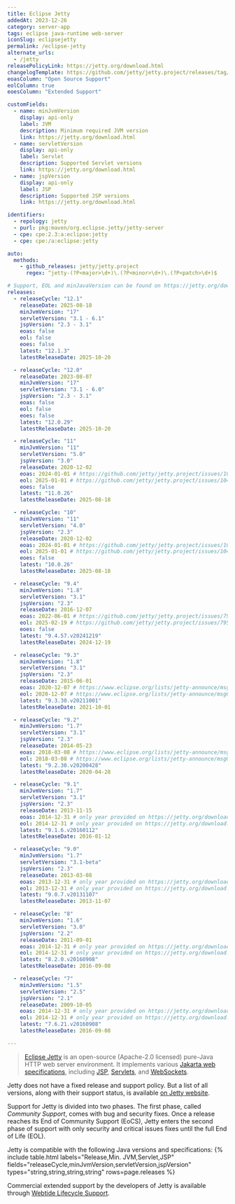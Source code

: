 ```yaml
---
title: Eclipse Jetty
addedAt: 2023-12-26
category: server-app
tags: eclipse java-runtime web-server
iconSlug: eclipsejetty
permalink: /eclipse-jetty
alternate_urls:
  - /jetty
releasePolicyLink: https://jetty.org/download.html
changelogTemplate: https://github.com/jetty/jetty.project/releases/tag/jetty-__LATEST__
eoasColumn: "Open Source Support"
eolColumn: true
eoesColumn: "Extended Support"

customFields:
  - name: minJvmVersion
    display: api-only
    label: JVM
    description: Minimum required JVM version
    link: https://jetty.org/download.html
  - name: servletVersion
    display: api-only
    label: Servlet
    description: Supported Servlet versions
    link: https://jetty.org/download.html
  - name: jspVersion
    display: api-only
    label: JSP
    description: Supported JSP versions
    link: https://jetty.org/download.html

identifiers:
  - repology: jetty
  - purl: pkg:maven/org.eclipse.jetty/jetty-server
  - cpe: cpe:2.3:a:eclipse:jetty
  - cpe: cpe:/a:eclipse:jetty

auto:
  methods:
    - github_releases: jetty/jetty.project
      regex: ^jetty-(?P<major>\d+)\.(?P<minor>\d+)\.(?P<patch>\d+)$

# Support, EOL and minJavaVersion can be found on https://jetty.org/download.html.
releases:
  - releaseCycle: "12.1"
    releaseDate: 2025-08-18
    minJvmVersion: "17"
    servletVersion: "3.1 - 6.1"
    jspVersion: "2.3 - 3.1"
    eoas: false
    eol: false
    eoes: false
    latest: "12.1.3"
    latestReleaseDate: 2025-10-20

  - releaseCycle: "12.0"
    releaseDate: 2023-08-07
    minJvmVersion: "17"
    servletVersion: "3.1 - 6.0"
    jspVersion: "2.3 - 3.1"
    eoas: false
    eol: false
    eoes: false
    latest: "12.0.29"
    latestReleaseDate: 2025-10-20

  - releaseCycle: "11"
    minJvmVersion: "11"
    servletVersion: "5.0"
    jspVersion: "3.0"
    releaseDate: 2020-12-02
    eoas: 2024-01-01 # https://github.com/jetty/jetty.project/issues/10485
    eol: 2025-01-01 # https://github.com/jetty/jetty.project/issues/10485
    eoes: false
    latest: "11.0.26"
    latestReleaseDate: 2025-08-18

  - releaseCycle: "10"
    minJvmVersion: "11"
    servletVersion: "4.0"
    jspVersion: "2.3"
    releaseDate: 2020-12-02
    eoas: 2024-01-01 # https://github.com/jetty/jetty.project/issues/10485
    eol: 2025-01-01 # https://github.com/jetty/jetty.project/issues/10485
    eoes: false
    latest: "10.0.26"
    latestReleaseDate: 2025-08-18

  - releaseCycle: "9.4"
    minJvmVersion: "1.8"
    servletVersion: "3.1"
    jspVersion: "2.3"
    releaseDate: 2016-12-07
    eoas: 2022-06-01 # https://github.com/jetty/jetty.project/issues/7958
    eol: 2025-02-19 # https://github.com/jetty/jetty.project/issues/7958
    eoes: false
    latest: "9.4.57.v20241219"
    latestReleaseDate: 2024-12-19

  - releaseCycle: "9.3"
    minJvmVersion: "1.8"
    servletVersion: "3.1"
    jspVersion: "2.3"
    releaseDate: 2015-06-01
    eoas: 2020-12-07 # https://www.eclipse.org/lists/jetty-announce/msg00140.html
    eol: 2020-12-07 # https://www.eclipse.org/lists/jetty-announce/msg00140.html
    latest: "9.3.30.v20211001"
    latestReleaseDate: 2021-10-01

  - releaseCycle: "9.2"
    minJvmVersion: "1.7"
    servletVersion: "3.1"
    jspVersion: "2.3"
    releaseDate: 2014-05-23
    eoas: 2018-03-08 # https://www.eclipse.org/lists/jetty-announce/msg00116.html
    eol: 2018-03-08 # https://www.eclipse.org/lists/jetty-announce/msg00116.html
    latest: "9.2.30.v20200428"
    latestReleaseDate: 2020-04-28

  - releaseCycle: "9.1"
    minJvmVersion: "1.7"
    servletVersion: "3.1"
    jspVersion: "2.3"
    releaseDate: 2013-11-15
    eoas: 2014-12-31 # only year provided on https://jetty.org/download.html, used end of the year
    eol: 2014-12-31 # only year provided on https://jetty.org/download.html, used end of the year
    latest: "9.1.6.v20160112"
    latestReleaseDate: 2016-01-12

  - releaseCycle: "9.0"
    minJvmVersion: "1.7"
    servletVersion: "3.1-beta"
    jspVersion: "2.3"
    releaseDate: 2013-03-08
    eoas: 2013-12-31 # only year provided on https://jetty.org/download.html, used end of the year
    eol: 2013-12-31 # only year provided on https://jetty.org/download.html, used end of the year
    latest: "9.0.7.v20131107"
    latestReleaseDate: 2013-11-07

  - releaseCycle: "8"
    minJvmVersion: "1.6"
    servletVersion: "3.0"
    jspVersion: "2.2"
    releaseDate: 2011-09-01
    eoas: 2014-12-31 # only year provided on https://jetty.org/download.html, used end of the year
    eol: 2014-12-31 # only year provided on https://jetty.org/download.html, used end of the year
    latest: "8.2.0.v20160908"
    latestReleaseDate: 2016-09-08

  - releaseCycle: "7"
    minJvmVersion: "1.5"
    servletVersion: "2.5"
    jspVersion: "2.1"
    releaseDate: 2009-10-05
    eoas: 2014-12-31 # only year provided on https://jetty.org/download.html, used end of the year
    eol: 2014-12-31 # only year provided on https://jetty.org/download.html, used end of the year
    latest: "7.6.21.v20160908"
    latestReleaseDate: 2016-09-08

---
```


> [Eclipse Jetty](https://jetty.org/) is an open-source (Apache-2.0 licensed) pure-Java
> HTTP web server environment. It implements various [Jakarta web specifications](https://projects.eclipse.org/projects/ee4j.jakartaee-platform),
> including [JSP](https://projects.eclipse.org/projects/ee4j.jsp "Jakarta Server Pages"),
> [Servlets](https://projects.eclipse.org/projects/ee4j.servlet "Jakarta Servlet"),
> and [WebSockets](https://projects.eclipse.org/projects/ee4j.websocket "Jakarta WebSocket").

Jetty does not have a fixed release and support policy. But a list of all versions, along with
their support status, is available [on Jetty website](https://jetty.org/download.html).

Support for Jetty is divided into two phases. The first phase, called _Community Support_,
comes with bug and security fixes. Once a release reaches its End of Community Support (EoCS), Jetty
enters the second phase of support with only security and critical issues fixes until the full End
of Life (EOL).

Jetty is compatible with the following Java versions and specifications:
{% include table.html
labels="Release,Min. JVM,Servlet,JSP"
fields="releaseCycle,minJvmVersion,servletVersion,jspVersion"
types="string,string,string,string"
rows=page.releases %}

Commercial extended support by the developers of Jetty is available through [Webtide Lifecycle
Support](https://webtide.com/).
